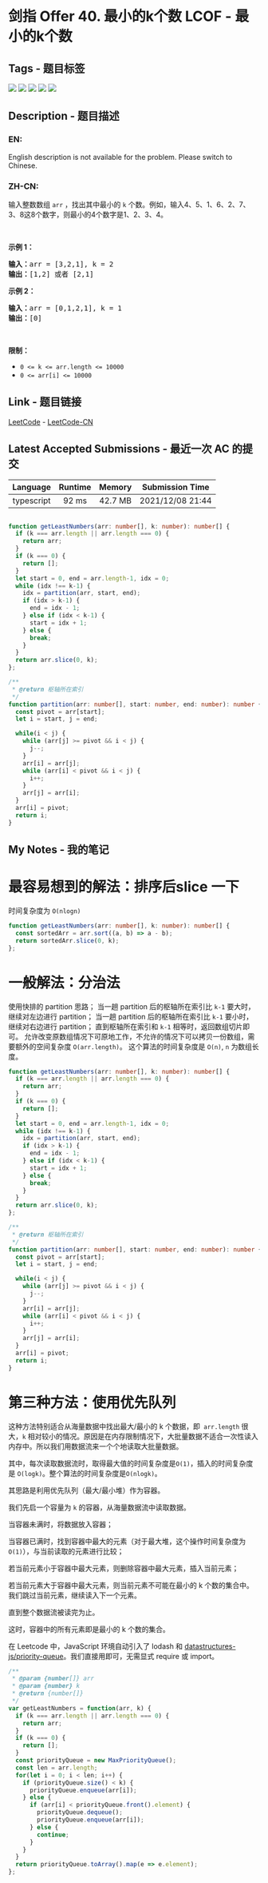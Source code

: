 
# 剑指 Offer 40. 最小的k个数  LCOF - 最小的k个数

## Tags - 题目标签

 <img src="https://img.shields.io/badge/Array-数组-blue.svg">   <img src="https://img.shields.io/badge/Divide and Conquer-分治-blue.svg">   <img src="https://img.shields.io/badge/Quickselect-快速选择-blue.svg">   <img src="https://img.shields.io/badge/Sorting-排序-blue.svg">   <img src="https://img.shields.io/badge/Heap (Priority Queue)-堆（优先队列）-blue.svg">  


## Description - 题目描述

### EN:
English description is not available for the problem. Please switch to Chinese.

### ZH-CN:
<p>输入整数数组 <code>arr</code> ，找出其中最小的 <code>k</code> 个数。例如，输入4、5、1、6、2、7、3、8这8个数字，则最小的4个数字是1、2、3、4。</p>

<p>&nbsp;</p>

<p><strong>示例 1：</strong></p>

<pre><strong>输入：</strong>arr = [3,2,1], k = 2
<strong>输出：</strong>[1,2] 或者 [2,1]
</pre>

<p><strong>示例 2：</strong></p>

<pre><strong>输入：</strong>arr = [0,1,2,1], k = 1
<strong>输出：</strong>[0]</pre>

<p>&nbsp;</p>

<p><strong>限制：</strong></p>

<ul>
	<li><code>0 &lt;= k &lt;= arr.length &lt;= 10000</code></li>
	<li><code>0 &lt;= arr[i]&nbsp;&lt;= 10000</code></li>
</ul>



## Link - 题目链接

[LeetCode](https://leetcode.com/problems/zui-xiao-de-kge-shu-lcof/description/)  -  [LeetCode-CN](https://leetcode.cn/problems/zui-xiao-de-kge-shu-lcof/description/)
## Latest Accepted Submissions - 最近一次 AC 的提交


| Language | Runtime | Memory | Submission Time |
|:---:|:---:|:---:|:---:|
| typescript  | 92 ms | 42.7 MB | 2021/12/08 21:44 |

```typescript

function getLeastNumbers(arr: number[], k: number): number[] {
  if (k === arr.length || arr.length === 0) {
    return arr;
  }
  if (k === 0) {
    return [];
  }
  let start = 0, end = arr.length-1, idx = 0;
  while (idx !== k-1) {
    idx = partition(arr, start, end);
    if (idx > k-1) {
      end = idx - 1;
    } else if (idx < k-1) {
      start = idx + 1;
    } else {
      break;
    }
  }
  return arr.slice(0, k);
};

/**
 * @return 枢轴所在索引
 */
function partition(arr: number[], start: number, end: number): number {
  const pivot = arr[start];
  let i = start, j = end;

  while(i < j) {
    while (arr[j] >= pivot && i < j) {
      j--;
    }
    arr[i] = arr[j];
    while (arr[i] < pivot && i < j) {
      i++;
    }
    arr[j] = arr[i];
  }
  arr[i] = pivot;
  return i;
}

```
## My Notes - 我的笔记


# 最容易想到的解法：排序后slice 一下
时间复杂度为 `O(nlogn)`
```typescript
function getLeastNumbers(arr: number[], k: number): number[] {
  const sortedArr = arr.sort((a, b) => a - b);
  return sortedArr.slice(0, k);
};
```

# 一般解法：分治法
使用快排的 partition 思路；
当一趟 partition 后的枢轴所在索引比 `k-1` 要大时，继续对左边进行 partition；
当一趟 partition 后的枢轴所在索引比 `k-1` 要小时，继续对右边进行 partition；
直到枢轴所在索引和 `k-1` 相等时，返回数组切片即可。
允许改变原数组情况下可原地工作，不允许的情况下可以拷贝一份数组，需要额外的空间复杂度 `O(arr.length)`。
这个算法的时间复杂度是 `O(n)`, `n` 为数组长度。
```typescript
function getLeastNumbers(arr: number[], k: number): number[] {
  if (k === arr.length || arr.length === 0) {
    return arr;
  }
  if (k === 0) {
    return [];
  }
  let start = 0, end = arr.length-1, idx = 0;
  while (idx !== k-1) {
    idx = partition(arr, start, end);
    if (idx > k-1) {
      end = idx - 1;
    } else if (idx < k-1) {
      start = idx + 1;
    } else {
      break;
    }
  }
  return arr.slice(0, k);
};

/**
 * @return 枢轴所在索引
 */
function partition(arr: number[], start: number, end: number): number {
  const pivot = arr[start];
  let i = start, j = end;

  while(i < j) {
    while (arr[j] >= pivot && i < j) {
      j--;
    }
    arr[i] = arr[j];
    while (arr[i] < pivot && i < j) {
      i++;
    }
    arr[j] = arr[i];
  }
  arr[i] = pivot;
  return i;
}
```

# 第三种方法：使用优先队列
这种方法特别适合从海量数据中找出最大/最小的 k 个数据，即` arr.length` 很大，`k` 相对较小的情况。原因是在内存限制情况下，大批量数据不适合一次性读入内存中。所以我们用数据流来一个个地读取大批量数据。

其中，每次读取数据流时，取得最大值的时间复杂度是`O(1)`，插入的时间复杂度是 `O(logk)`。整个算法的时间复杂度是`O(nlogk)`。

其思路是利用优先队列（最大/最小堆）作为容器。

我们先启一个容量为 `k` 的容器，从海量数据流中读取数据。

当容器未满时，将数据放入容器；

当容器已满时，找到容器中最大的元素（对于最大堆，这个操作时间复杂度为 `O(1)`），与当前读取的元素进行比较；

若当前元素小于容器中最大元素，则删除容器中最大元素，插入当前元素；

若当前元素大于容器中最大元素，则当前元素不可能在最小的 k 个数的集合中。我们跳过当前元素，继续读入下一个元素。

直到整个数据流被读完为止。

这时，容器中的所有元素即是最小的 k 个数的集合。

在 Leetcode 中，JavaScript 环境自动引入了 lodash 和 [datastructures-js/priority-queue](https://github.com/datastructures-js/priority-queue)。我们直接用即可，无需显式 require 或 import。

```javascript
/**
 * @param {number[]} arr
 * @param {number} k
 * @return {number[]}
 */
var getLeastNumbers = function(arr, k) {
  if (k === arr.length || arr.length === 0) {
    return arr;
  }
  if (k === 0) {
    return [];
  }
  const priorityQueue = new MaxPriorityQueue();
  const len = arr.length;
  for(let i = 0; i < len; i++) {
    if (priorityQueue.size() < k) {
      priorityQueue.enqueue(arr[i]);
    } else {
      if (arr[i] < priorityQueue.front().element) {
        priorityQueue.dequeue();
        priorityQueue.enqueue(arr[i]);
      } else {
        continue;
      }
    }
  }
  return priorityQueue.toArray().map(e => e.element);
};
```





